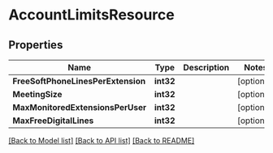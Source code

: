 # AccountLimitsResource

## Properties
Name | Type | Description | Notes
------------ | ------------- | ------------- | -------------
**FreeSoftPhoneLinesPerExtension** | **int32** |  | [optional] 
**MeetingSize** | **int32** |  | [optional] 
**MaxMonitoredExtensionsPerUser** | **int32** |  | [optional] 
**MaxFreeDigitalLines** | **int32** |  | [optional] 

[[Back to Model list]](../README.md#documentation-for-models) [[Back to API list]](../README.md#documentation-for-api-endpoints) [[Back to README]](../README.md)


